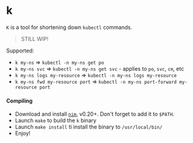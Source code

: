 # k

`K` is a tool for shortening down `kubectl` commands.

 > STILL WIP!

Supported:

 - `k my-ns` => `kubectl -n my-ns get po`
 - `k my-ns svc` => `kubectl -n my-ns get svc` - applies to `po`, `svc`, `cm`, etc
 - `k my-ns logs my-resource` => `kubectl -n my-ns logs my-resource`
 - `k my-ns fwd my-resource port` => `kubectl -n my-ns port-forward my-resource port`
 
#### Compiling

 - Download and install [`nim`](https://nim-lang.org/), v0.20+. Don't forget to add it to `$PATH`.
 - Launch `make` to build the `k` binary
 - Launch `make install` ti install the binary to `/usr/local/bin/`
 - Enjoy!
